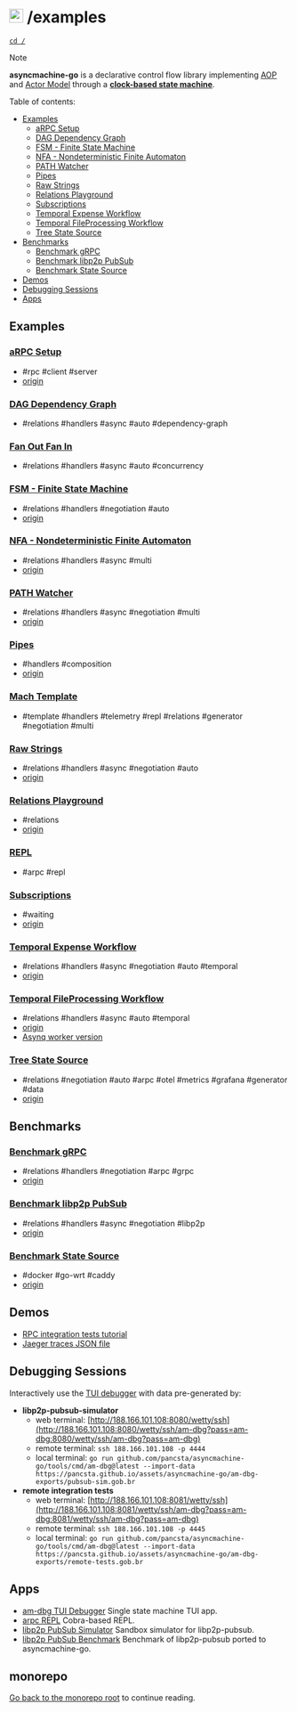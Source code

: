 # <img src="https://pancsta.github.io/assets/asyncmachine-go/logo.png" height="25"/> /examples

[`cd /`](/README.md)

> [!NOTE]
> **asyncmachine-go** is a declarative control flow library implementing [AOP](https://en.wikipedia.org/wiki/Aspect-oriented_programming)
> and [Actor Model](https://en.wikipedia.org/wiki/Actor_model) through a **[clock-based state machine](/pkg/machine/README.md)**.

Table of contents:

- [Examples](#examples)
  - [aRPC Setup](#arpc-setup)
  - [DAG Dependency Graph](#dag-dependency-graph)
  - [FSM - Finite State Machine](#fsm---finite-state-machine)
  - [NFA - Nondeterministic Finite Automaton](#nfa---nondeterministic-finite-automaton)
  - [PATH Watcher](#path-watcher)
  - [Pipes](#pipes)
  - [Raw Strings](#raw-strings)
  - [Relations Playground](#relations-playground)
  - [Subscriptions](#subscriptions)
  - [Temporal Expense Workflow](#temporal-expense-workflow)
  - [Temporal FileProcessing Workflow](#temporal-fileprocessing-workflow)
  - [Tree State Source](#tree-state-source)
- [Benchmarks](#benchmarks)
  - [Benchmark gRPC](#benchmark-grpc)
  - [Benchmark libp2p PubSub](#benchmark-libp2p-pubsub)
  - [Benchmark State Source](#benchmark-state-source)
- [Demos](#demos)
- [Debugging Sessions](#debugging-sessions)
- [Apps](#apps)

## Examples

### [aRPC Setup](/examples/arpc/arpc_setup.go)

- #rpc #client #server
- [origin](/pkg/rpc/README.md)

### [DAG Dependency Graph](/examples/dag_dependency_graph/dependency_graph.go)

- #relations #handlers #async #auto #dependency-graph

### [Fan Out Fan In](/examples/fan_out_in/example_fan_out_in.go)

- #relations #handlers #async #auto #concurrency

### [FSM - Finite State Machine](/examples/fsm/fsm_test.go)

- #relations #handlers #negotiation #auto
- [origin](https://en.wikipedia.org/wiki/Finite-state_machine)

### [NFA - Nondeterministic Finite Automaton](/examples/nfa/nfa_test.go)

- #relations #handlers #async #multi
- [origin](https://en.wikipedia.org/wiki/Nondeterministic_finite_automaton)

### [PATH Watcher](/examples/path_watcher/watcher.go)

- #relations #handlers #async #negotiation #multi
- [origin](https://github.com/pancsta/sway-yasm/)

### [Pipes](/examples/subscriptions/example_pipes.go)

- #handlers #composition
- [origin](/pkg/states/README.md#piping)

### [Mach Template](/examples/mach_template/mach_template.go)

- #template #handlers #telemetry #repl #relations #generator #negotiation #multi

### [Raw Strings](/examples/raw_strings/raw_strings.go)

- #relations #handlers #async #negotiation #auto
- [origin](/pkg/machine/README.md#raw-strings)

### [Relations Playground](/examples/relations_playground/relations_playground.go)

- #relations
- [origin](/pkg/machine/README.md#mutations-and-relations)

### [REPL](/examples/repl/main.go)

- #arpc #repl

### [Subscriptions](/examples/subscriptions/example_subscriptions.go)

- #waiting
- [origin](/pkg/machine/README.md#waiting)

### [Temporal Expense Workflow](/examples/temporal_expense/expense_test.go)

- #relations #handlers #async #negotiation #auto #temporal
- [origin](https://github.com/temporalio/samples-go/blob/main/expense/)

### [Temporal FileProcessing Workflow](/examples/temporal_fileprocessing/fileprocessing.go)

- #relations #handlers #async #auto #temporal
- [origin](https://github.com/temporalio/samples-go/blob/main/fileprocessing/)
- [Asynq worker version](/examples/asynq_fileprocessing/fileprocessing_task.go)

### [Tree State Source](/examples/tree_state_source/README.md)

- #relations #negotiation #auto #arpc #otel #metrics #grafana #generator #data
- [origin](/pkg/rpc/README.md)

## Benchmarks

### [Benchmark gRPC](/examples/benchmark_grpc/README.md)

- #relations #handlers #negotiation #arpc #grpc
- [origin](/pkg/rpc/README.md#benchmark-arpc-vs-grpc)

### [Benchmark libp2p PubSub](/examples/benchmark_libp2p_pubsub/README.md)

- #relations #handlers #async #negotiation #libp2p
- [origin](/tools/cmd/arpc/README.md)

### [Benchmark State Source](/examples/benchmark_libp2p_pubsub/README.md)

- #docker #go-wrt #caddy
- [origin](/examples/tree_state_source/README.md)

## Demos

- [RPC integration tests tutorial](/pkg/rpc/HOWTO.md)
- [Jaeger traces JSON file](https://pancsta.github.io/assets/asyncmachine-go/bench-jaeger-3h-10m.traces.json)

## Debugging Sessions

Interactively use the [TUI debugger](/tools/cmd/am-dbg) with data pre-generated by:

- **libp2p-pubsub-simulator**
  - web terminal: [http://188.166.101.108:8080/wetty/ssh](http://188.166.101.108:8080/wetty/ssh/am-dbg?pass=am-dbg:8080/wetty/ssh/am-dbg?pass=am-dbg)
  - remote terminal: `ssh 188.166.101.108 -p 4444`
  - local terminal: `go run github.com/pancsta/asyncmachine-go/tools/cmd/am-dbg@latest --import-data https://pancsta.github.io/assets/asyncmachine-go/am-dbg-exports/pubsub-sim.gob.br`
- **remote integration tests**
  - web terminal: [http://188.166.101.108:8081/wetty/ssh](http://188.166.101.108:8081/wetty/ssh/am-dbg?pass=am-dbg:8081/wetty/ssh/am-dbg?pass=am-dbg)
  - remote terminal: `ssh 188.166.101.108 -p 4445`
  - local terminal: `go run github.com/pancsta/asyncmachine-go/tools/cmd/am-dbg@latest --import-data https://pancsta.github.io/assets/asyncmachine-go/am-dbg-exports/remote-tests.gob.br`

## Apps

- [am-dbg TUI Debugger](/tools/debugger/README.md) Single state machine TUI app.
- [arpc REPL](/tools/repl/README.md) Cobra-based REPL.
- [libp2p PubSub Simulator](https://github.com/pancsta/go-libp2p-pubsub-benchmark/#libp2p-pubsub-simulator) Sandbox
  simulator for libp2p-pubsub.
- [libp2p PubSub Benchmark](https://github.com/pancsta/go-libp2p-pubsub-benchmark/#libp2p-pubsub-benchmark)
  Benchmark of libp2p-pubsub ported to asyncmachine-go.

## monorepo

[Go back to the monorepo root](/README.md) to continue reading.
